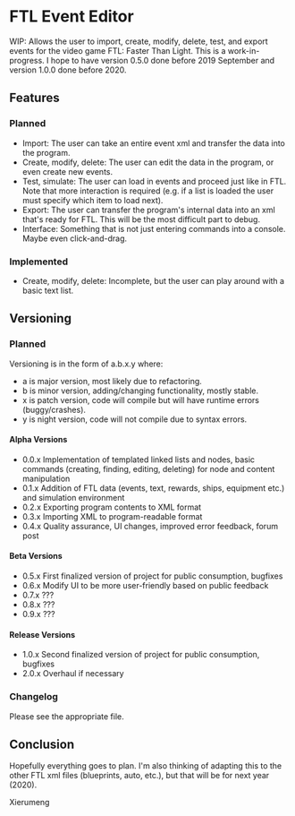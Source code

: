 # FTL Event Editor

WIP: Allows the user to import, create, modify, delete, test, and export events for the video game FTL: Faster Than Light.
This is a work-in-progress. I hope to have version 0.5.0 done before 2019 September and version 1.0.0 done before 2020.

## Features

### Planned

* Import: The user can take an entire event xml and transfer the data into the program.
* Create, modify, delete: The user can edit the data in the program, or even create new events.
* Test, simulate: The user can load in events and proceed just like in FTL. Note that more interaction is required (e.g. if a list is loaded the user must specify which item to load next).
* Export: The user can transfer the program's internal data into an xml that's ready for FTL. This will be the most difficult part to debug.
* Interface: Something that is not just entering commands into a console. Maybe even click-and-drag.

### Implemented

* Create, modify, delete: Incomplete, but the user can play around with a basic text list.

## Versioning

### Planned

Versioning is in the form of a.b.x.y where:
* a is major version, most likely due to refactoring.
* b is minor version, adding/changing functionality, mostly stable.
* x is patch version, code will compile but will have runtime errors (buggy/crashes).
* y is night version, code will not compile due to syntax errors.

#### Alpha Versions

* 0.0.x Implementation of templated linked lists and nodes, basic commands (creating, finding, editing, deleting) for node and content manipulation
* 0.1.x Addition of FTL data (events, text, rewards, ships, equipment etc.) and simulation environment
* 0.2.x Exporting program contents to XML format
* 0.3.x Importing XML to program-readable format
* 0.4.x Quality assurance, UI changes, improved error feedback, forum post

#### Beta Versions

* 0.5.x First finalized version of project for public consumption, bugfixes
* 0.6.x Modify UI to be more user-friendly based on public feedback
* 0.7.x ???
* 0.8.x ???
* 0.9.x ???

#### Release Versions

* 1.0.x Second finalized version of project for public consumption, bugfixes
* 2.0.x Overhaul if necessary

### Changelog

Please see the appropriate file.

## Conclusion

Hopefully everything goes to plan. I'm also thinking of adapting this to the other FTL xml files (blueprints, auto, etc.), but that will be for next year (2020).

Xierumeng

